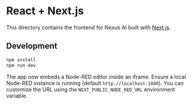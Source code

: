# React + Next.js

This directory contains the frontend for Nexus AI built with [Next.js](https://nextjs.org/).

## Development

```bash
npm install
npm run dev
```

The app now embeds a Node-RED editor inside an iframe. Ensure a local
Node-RED instance is running (default `http://localhost:1880`). You can
customize the URL using the `NEXT_PUBLIC_NODE_RED_URL` environment variable.
